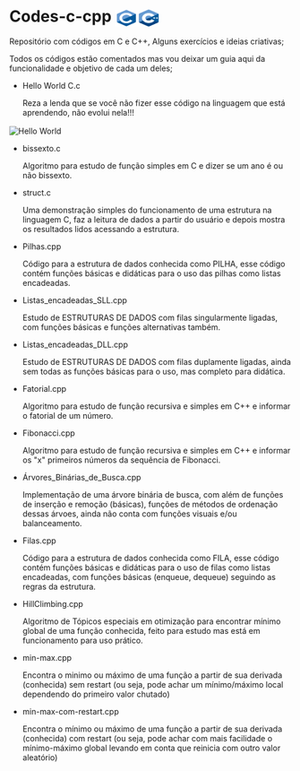 # Codes-c-cpp <img align="center" alt="C" height="30" width="40" src="https://raw.githubusercontent.com/devicons/devicon/master/icons/c/c-original.svg"><img align="center" alt="C++" height="30" width="40" src="https://raw.githubusercontent.com/devicons/devicon/master/icons/cplusplus/cplusplus-original.svg">

Repositório com códigos em C e C++, Alguns exercícios e ideias criativas;

Todos os códigos estão comentados mas vou deixar um guia aqui da funcionalidade e objetivo de cada um deles;

- Hello World C.c

    Reza a lenda que se você não fizer esse código na linguagem que está aprendendo, não evolui nela!!!

<img align="center" alt="Hello World" height="30%" width="100%" src="https://upload.wikimedia.org/wikipedia/commons/thumb/2/28/HelloWorld.svg/768px-HelloWorld.svg.png?20100207111424">

- bissexto.c

    Algoritmo para estudo de função simples em C e dizer se um ano é ou não bissexto. 

- struct.c 

    Uma demonstração simples do funcionamento de uma estrutura na linguagem C, faz a leitura de dados a partir do usuário e depois mostra os resultados lidos acessando a estrutura.

- Pilhas.cpp

    Código para a estrutura de dados conhecida como PILHA, esse código contém funções básicas e didáticas para o uso das pilhas como listas encadeadas.

- Listas_encadeadas_SLL.cpp

    Estudo de ESTRUTURAS DE DADOS com filas singularmente ligadas, com funções básicas e funções alternativas também.

- Listas_encadeadas_DLL.cpp

    Estudo de ESTRUTURAS DE DADOS com filas duplamente ligadas, ainda sem todas as funções básicas para o uso, mas completo para didática. 

- Fatorial.cpp

    Algoritmo para estudo de função recursiva e simples em C++ e informar o fatorial de um número.

- Fibonacci.cpp

    Algoritmo para estudo de função recursiva e simples em C++ e informar os "x" primeiros números da sequência de Fibonacci.

- Árvores_Binárias_de_Busca.cpp

    Implementação de uma árvore binária de busca, com além de funções de inserção e remoção (básicas), funções de métodos de ordenação dessas árvoes, ainda não conta com funções visuais e/ou balanceamento.

- Filas.cpp

    Código para a estrutura de dados conhecida como FILA, esse código contém funções básicas e didáticas para o uso de filas como listas encadeadas, com funções básicas (enqueue, dequeue) seguindo as regras da estrutura.

- HillClimbing.cpp

    Algoritmo de Tópicos especiais em otimização para encontrar mínimo global de uma função conhecida, feito para estudo mas está em funcionamento para uso prático.

- min-max.cpp

    Encontra o minimo ou máximo de uma função a partir de sua derivada (conhecida) sem restart (ou seja, pode achar um mínimo/máximo local dependendo do primeiro valor chutado)

- min-max-com-restart.cpp

    Encontra o mínimo ou máximo de uma função a partir de sua derivada (conhecida) com restart (ou seja, pode achar com mais facilidade o mínimo-máximo global levando em conta que reinicia com outro valor aleatório)